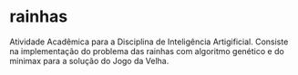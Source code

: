# rainhas
Atividade Acadêmica para a Disciplina de Inteligência Artigificial. Consiste na implementação do problema das rainhas com algoritmo genético e do minimax para a solução do Jogo da Velha.

